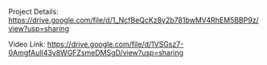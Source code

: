 Project Details: https://drive.google.com/file/d/1_NcfBeQcKz8y2b781bwMV4RhEM5BBP9z/view?usp=sharing

Video Link: https://drive.google.com/file/d/1VSGsz7-0AmgfAuIl43y8WGFZsmeDMSgD/view?usp=sharing
